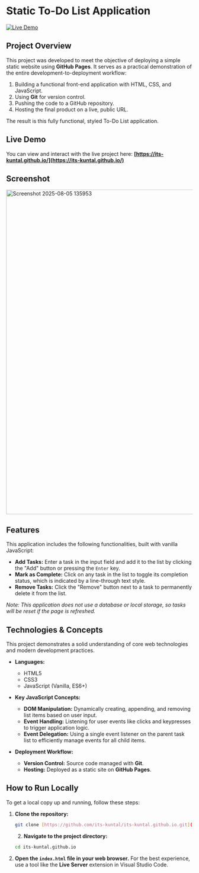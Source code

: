 # Static To-Do List Application

[![Live Demo](https://img.shields.io/badge/Live-Demo-brightgreen)](https://its-kuntal.github.io/)
## Project Overview

This project was developed to meet the objective of deploying a simple static website using **GitHub Pages**. It serves as a practical demonstration of the entire development-to-deployment workflow:

1.  Building a functional front-end application with HTML, CSS, and JavaScript.
2.  Using **Git** for version control.
3.  Pushing the code to a GitHub repository.
4.  Hosting the final product on a live, public URL.

The result is this fully functional, styled To-Do List application.

## Live Demo

You can view and interact with the live project here:
**[https://its-kuntal.github.io/](https://its-kuntal.github.io/)**

## Screenshot

<img width="1919" height="877" alt="Screenshot 2025-08-05 135953" src="https://github.com/user-attachments/assets/3067e9fc-2192-4873-91d7-5908f25a1a18" />

## Features

This application includes the following functionalities, built with vanilla JavaScript:

-   **Add Tasks:** Enter a task in the input field and add it to the list by clicking the "Add" button or pressing the `Enter` key.
-   **Mark as Complete:** Click on any task in the list to toggle its completion status, which is indicated by a line-through text style.
-   **Remove Tasks:** Click the "Remove" button next to a task to permanently delete it from the list.

*Note: This application does not use a database or local storage, so tasks will be reset if the page is refreshed.*

## Technologies & Concepts

This project demonstrates a solid understanding of core web technologies and modern development practices.

-   **Languages:**
    -   HTML5
    -   CSS3
    -   JavaScript (Vanilla, ES6+)

-   **Key JavaScript Concepts:**
    -   **DOM Manipulation:** Dynamically creating, appending, and removing list items based on user input.
    -   **Event Handling:** Listening for user events like clicks and keypresses to trigger application logic.
    -   **Event Delegation:** Using a single event listener on the parent task list to efficiently manage events for all child items.

-   **Deployment Workflow:**
    -   **Version Control:** Source code managed with **Git**.
    -   **Hosting:** Deployed as a static site on **GitHub Pages**.

## How to Run Locally

To get a local copy up and running, follow these steps:

1.  **Clone the repository:**
    ```bash
    git clone [https://github.com/its-kuntal/its-kuntal.github.io.git](https://github.com/its-kuntal/its-kuntal.github.io.git)
    ```
    2.  **Navigate to the project directory:**
    ```bash
    cd its-kuntal.github.io
    ```

3.  **Open the `index.html` file in your web browser.**
    For the best experience, use a tool like the **Live Server** extension in Visual Studio Code.
